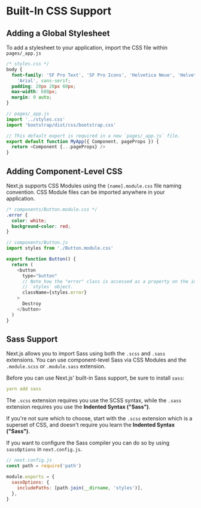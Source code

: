 # Built-In CSS Support

## Adding a Global Stylesheet

To add a stylesheet to your application, import the CSS file within `pages/_app.js`

```css
/* styles.css */
body {
  font-family: 'SF Pro Text', 'SF Pro Icons', 'Helvetica Neue', 'Helvetica',
    'Arial', sans-serif;
  padding: 20px 20px 60px;
  max-width: 680px;
  margin: 0 auto;
}
```

```js
// pages/_app.js
import '../styles.css'
import 'bootstrap/dist/css/bootstrap.css'

// This default export is required in a new `pages/_app.js` file.
export default function MyApp({ Component, pageProps }) {
  return <Component {...pageProps} />
}
```


## Adding Component-Level CSS

Next.js supports CSS Modules using the `[name].module.css` file naming convention. CSS Module files can be imported anywhere in your application.

```css
/* components/Button.module.css */
.error {
  color: white;
  background-color: red;
}
```

```js
// components/Button.js
import styles from './Button.module.css'

export function Button() {
  return (
    <button
      type="button"
      // Note how the "error" class is accessed as a property on the imported
      // `styles` object.
      className={styles.error}
    >
      Destroy
    </button>
  )
}
```


## Sass Support

Next.js allows you to import Sass using both the `.scss` and `.sass` extensions. You can use component-level Sass via CSS Modules and the `.module.scss` or `.module.sass` extension.

Before you can use Next.js' built-in Sass support, be sure to install `sass`:

```yml
yarn add sass
```

The `.scss` extension requires you use the SCSS syntax, while the `.sass` extension requires you use the **Indented Syntax ("Sass")**.

If you're not sure which to choose, start with the `.scss` extension which is a superset of CSS, and doesn't require you learn the **Indented Syntax ("Sass")**.

If you want to configure the Sass compiler you can do so by using `sassOptions` in `next.config.js`.

```js
// next.config.js
const path = require('path')

module.exports = {
  sassOptions: {
    includePaths: [path.join(__dirname, 'styles')],
  },
}
```